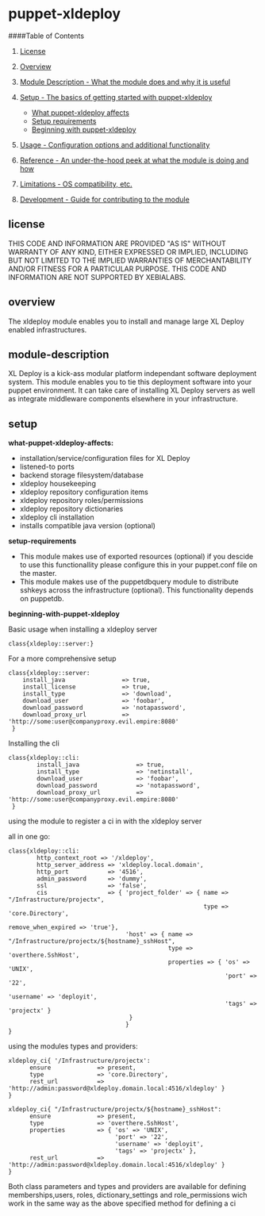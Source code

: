 puppet-xldeploy
===============

####Table of Contents

1. [License](#license)

2. [Overview](#overview)

3. [Module Description - What the module does and why it is useful](#module-description)
4. [Setup - The basics of getting started with puppet-xldeploy](#setup)
    * [What puppet-xldeploy affects](#what-puppet-xldeploy-affects)
    * [Setup requirements](#setup-requirements)
    * [Beginning with puppet-xldeploy](#beginning-with-puppet-xldeploy)
5. [Usage - Configuration options and additional functionality](#usage)
6. [Reference - An under-the-hood peek at what the module is doing and how](#reference)
7. [Limitations - OS compatibility, etc.](#limitations)
8. [Development - Guide for contributing to the module](#development)

license
-------
THIS CODE AND INFORMATION ARE PROVIDED "AS IS" WITHOUT WARRANTY OF ANY KIND, EITHER EXPRESSED OR 
IMPLIED, INCLUDING BUT NOT LIMITED TO THE IMPLIED WARRANTIES OF MERCHANTABILITY AND/OR FITNESS 
FOR A PARTICULAR PURPOSE. THIS CODE AND INFORMATION ARE NOT SUPPORTED BY XEBIALABS.

overview
--------
The xldeploy module enables you to install and manage large XL Deploy enabled infrastructures.

module-description
------------------
XL Deploy is a kick-ass modular platform independant software deployment system. This module enables you to tie this deployment software into your puppet environment. It can take care of installing XL Deploy servers as well as integrate middleware components elsewhere in your infrastructure.

setup
-----
**what-puppet-xldeploy-affects:**

* installation/service/configuration files for XL Deploy
* listened-to ports
* backend storage filesystem/database
* xldeploy housekeeping
* xldeploy repository configuration items
* xldeploy repository roles/permissions
* xldeploy repository dictionaries
* xldeploy cli installation 
* installs compatible java version (optional)

**setup-requirements**

* This module makes use of exported resources (optional) if you descide to use this functionallity please configure this in your puppet.conf file on the master.
* This module makes use of the puppetdbquery module to distribute sshkeys across the infrastructure (optional). This functionality depends on puppetdb.


**beginning-with-puppet-xldeploy**

Basic usage when installing a xldeploy server

    class{xldeploy::server:}

For a more comprehensive setup

    class{xldeploy::server:
        install_java                => true,
        install_license             => true,
        install_type                => 'download',
        download_user               => 'foobar',
        download_password           => 'notapassword',
        download_proxy_url          => 'http://some:user@companyproxy.evil.empire:8080'
     }

Installing the cli

    class{xldeploy::cli:
            install_java                => true,
            install_type                => 'netinstall',
            download_user               => 'foobar',
            download_password           => 'notapassword',
            download_proxy_url          => 'http://some:user@companyproxy.evil.empire:8080'
     }


using the module to register a ci in with the xldeploy server

  all in one go:

    class{xldeploy::cli:
            http_context_root => '/xldeploy',
            http_server_address => 'xldeploy.local.domain',
            http_port           => '4516',
            admin_password      => 'dummy',
            ssl                 => 'false',
            cis                 => { 'project_folder' => { name => "/Infrastructure/projectx",
                                                           type => 'core.Directory',
                                                           remove_when_expired => 'true'},
                                     'host' => { name => "/Infrastructure/projectx/${hostname}_sshHost",
                                                 type => 'overthere.SshHost',
                                                 properties => { 'os' => 'UNIX',
                                                                 'port' => '22',
                                                                 'username' => 'deployit',
                                                                 'tags' => 'projectx' }
                                      }
                                     }
    }

  using the modules types and providers:

    xldeploy_ci{ '/Infrastructure/projectx':
          ensure             => present,
          type               => 'core.Directory',
          rest_url           => 'http://admin:password@xldeploy.domain.local:4516/xldeploy' }
    }
    
    xldeploy_ci{ "/Infrastructure/projectx/${hostname}_sshHost":
          ensure             => present,
          type               => 'overthere.SshHost',
          properties         => { 'os' => 'UNIX',
                                  'port' => '22',
                                  'username' => 'deployit',
                                  'tags' => 'projectx' },
          rest_url           => 'http://admin:password@xldeploy.domain.local:4516/xldeploy' }
    }

  Both class parameters and types and providers are available for defining memberships,users, roles, dictionary_settings and role_permissions wich work in the same way as the above specified method for defining a ci